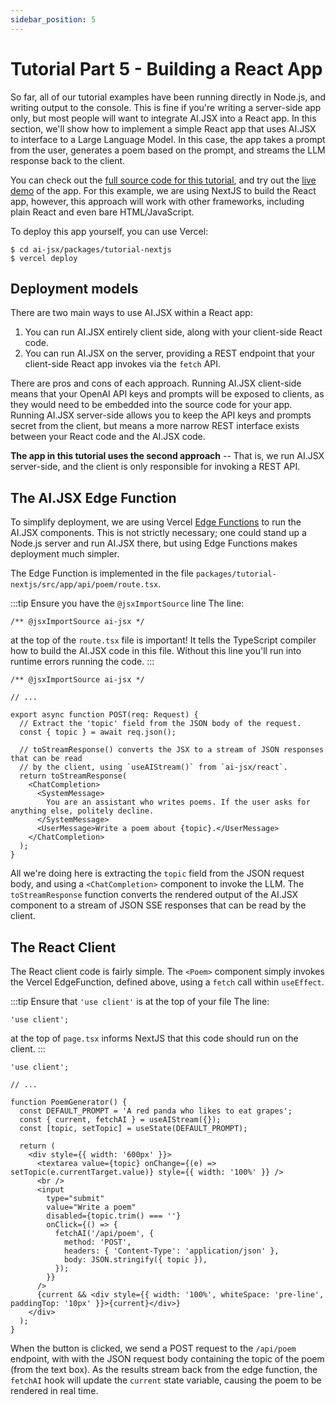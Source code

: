 ```yaml
---
sidebar_position: 5
---
```


# Tutorial Part 5 - Building a React App

So far, all of our tutorial examples have been running directly in Node.js, and writing
output to the console. This is fine if you're writing a server-side app only, but most
people will want to integrate AI.JSX into a React app. In this section, we'll show
how to implement a simple React app that uses AI.JSX to interface to a Large Language Model.
In this case, the app takes a prompt from the user, generates a poem based on the prompt,
and streams the LLM response back to the client.

You can check out the [full source code for this tutorial](https://github.com/fixie-ai/ai-jsx/tree/main/packages/tutorial-nextjs), and try out the [live demo](https://ai-jsx-tutorial-nextjs.vercel.app/) of the app. For this example,
we are using NextJS to build the React app, however, this approach will work with other frameworks,
including plain React and even bare HTML/JavaScript.

To deploy this app yourself, you can use Vercel:

```
$ cd ai-jsx/packages/tutorial-nextjs
$ vercel deploy
```

## Deployment models

There are two main ways to use AI.JSX within a React app:

1. You can run AI.JSX entirely client side, along with your client-side React code.
2. You can run AI.JSX on the server, providing a REST endpoint that your client-side
   React app invokes via the `fetch` API.

There are pros and cons of each approach. Running AI.JSX client-side means that your
OpenAI API keys and prompts will be exposed to clients, as they would need to be embedded
into the source code for your app. Running AI.JSX server-side allows you to keep the
API keys and prompts secret from the client, but means a more narrow REST interface
exists between your React code and the AI.JSX code.

**The app in this tutorial uses the second approach** -- That is, we run AI.JSX server-side,
and the client is only responsible for invoking a REST API.

## The AI.JSX Edge Function

To simplify deployment, we are using Vercel [Edge Functions](https://vercel.com/docs/concepts/functions/edge-functions) to run the AI.JSX components. This is not strictly necessary; one
could stand up a Node.js server and run AI.JSX there, but using Edge Functions makes
deployment much simpler.

The Edge Function is implemented in the file `packages/tutorial-nextjs/src/app/api/poem/route.tsx`.

:::tip Ensure you have the `@jsxImportSource` line
The line:

```
/** @jsxImportSource ai-jsx */
```

at the top of the `route.tsx` file is important! It tells the TypeScript
compiler how to build the AI.JSX code in this file. Without this line you'll run into
runtime errors running the code.
:::

```tsx filename="packages/tutorial-nextjs/src/app/api/poem/route.tsx"
/** @jsxImportSource ai-jsx */

// ...

export async function POST(req: Request) {
  // Extract the 'topic' field from the JSON body of the request.
  const { topic } = await req.json();

  // toStreamResponse() converts the JSX to a stream of JSON responses that can be read
  // by the client, using `useAIStream()` from `ai-jsx/react`.
  return toStreamResponse(
    <ChatCompletion>
      <SystemMessage>
        You are an assistant who writes poems. If the user asks for anything else, politely decline.
      </SystemMessage>
      <UserMessage>Write a poem about {topic}.</UserMessage>
    </ChatCompletion>
  );
}
```

All we're doing here is extracting the `topic` field from the JSON request body, and using
a `<ChatCompletion>` component to invoke the LLM. The `toStreamResponse` function converts
the rendered output of the AI.JSX component to a stream of JSON SSE responses that can be
read by the client.

## The React Client

The React client code is fairly simple. The `<Poem>` component simply invokes the Vercel
EdgeFunction, defined above, using a `fetch` call within `useEffect`.

:::tip Ensure that `'use client'` is at the top of your file
The line:

```
'use client';
```

at the top of `page.tsx` informs NextJS that this code should run on the client.
:::

```tsx filename="packages/tutorial-nextjs/src/app/page.tsx"
'use client';

// ...

function PoemGenerator() {
  const DEFAULT_PROMPT = 'A red panda who likes to eat grapes';
  const { current, fetchAI } = useAIStream({});
  const [topic, setTopic] = useState(DEFAULT_PROMPT);

  return (
    <div style={{ width: '600px' }}>
      <textarea value={topic} onChange={(e) => setTopic(e.currentTarget.value)} style={{ width: '100%' }} />
      <br />
      <input
        type="submit"
        value="Write a poem"
        disabled={topic.trim() === ''}
        onClick={() => {
          fetchAI('/api/poem', {
            method: 'POST',
            headers: { 'Content-Type': 'application/json' },
            body: JSON.stringify({ topic }),
          });
        }}
      />
      {current && <div style={{ width: '100%', whiteSpace: 'pre-line', paddingTop: '10px' }}>{current}</div>}
    </div>
  );
}
```

When the button is clicked, we send a POST request to the `/api/poem` endpoint, with
with the JSON request body containing the topic of the poem (from the text box).
As the results stream back from the edge function, the `fetchAI` hook will update
the `current` state variable, causing the poem to be rendered in real time.
